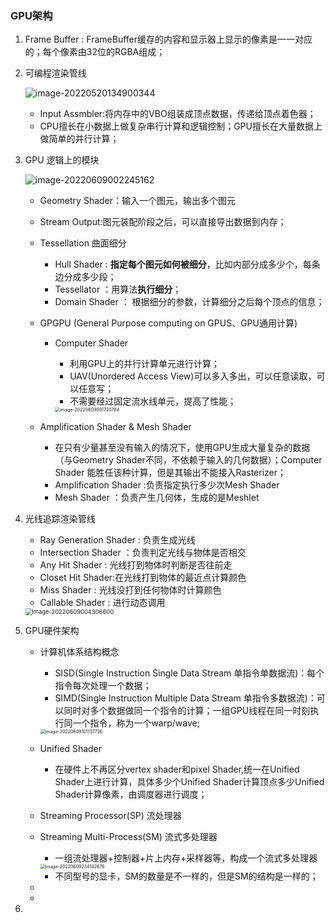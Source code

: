 ### GPU架构

1. Frame Buffer : FrameBuffer缓存的内容和显示器上显示的像素是一一对应的；每个像素由32位的RGBA组成；

2. 可编程渲染管线

   ![image-20220520134900344](C:\Users\51039\AppData\Roaming\Typora\typora-user-images\image-20220520134900344.png)

   - Input Assmbler:将内存中的VBO组装成顶点数据，传递给顶点着色器；
   - CPU擅长在小数据上做复杂串行计算和逻辑控制；GPU擅长在大量数据上做简单的并行计算；

3. GPU 逻辑上的模块

   ![image-20220609002245162](C:\Users\51039\AppData\Roaming\Typora\typora-user-images\image-20220609002245162.png)

   - Geometry Shader：输入一个图元，输出多个图元

   - Stream Output:图元装配阶段之后，可以直接导出数据到内存；

   - Tessellation  曲面细分

     - Hull Shader : **指定每个图元如何被细分**，比如内部分成多少个，每条边分成多少段；
     - Tessellator ：用算法**执行细分**；
     - Domain Shader ： 根据细分的参数，计算细分之后每个顶点的信息；

   - GPGPU (General Purpose computing on GPUS、GPU通用计算)

     - Computer Shader

       - 利用GPU上的并行计算单元进行计算；
       - UAV(Unordered Access View)可以多入多出，可以任意读取，可以任意写；
       - 不需要经过固定流水线单元，提高了性能；

       <img src="C:\Users\51039\AppData\Roaming\Typora\typora-user-images\image-20220609001720784.png" alt="image-20220609001720784" style="zoom: 50%;" />

   - Amplification Shader & Mesh Shader

     - 在只有少量甚至没有输入的情况下，使用GPU生成大量复杂的数据（与Geometry Shader不同，不依赖于输入的几何数据）；Computer Shader 能胜任该种计算，但是其输出不能接入Rasterizer；
     - Amplification Shader :负责指定执行多少次Mesh Shader
     - Mesh Shader ：负责产生几何体，生成的是Meshlet

4. 光线追踪渲染管线

   - Ray Generation Shader : 负责生成光线
   - Intersection Shader ：负责判定光线与物体是否相交
   - Any Hit Shader : 光线打到物体时判断是否往前走
   - Closet Hit Shader:在光线打到物体的最近点计算颜色
   - Miss Shader : 光线没打到任何物体时计算颜色
   - Callable Shader : 进行动态调用

   <img src="C:\Users\51039\AppData\Roaming\Typora\typora-user-images\image-20220609004306600.png" alt="image-20220609004306600" style="zoom:67%;" />

5. GPU硬件架构

   - 计算机体系结构概念

     - SISD(Single Instruction Single Data Stream 单指令单数据流)：每个指令每次处理一个数据；
     - SIMD(Single Instruction Multiple Data Stream 单指令多数据流)：可以同时对多个数据做同一个指令的计算；一组GPU线程在同一时刻执行同一个指令，称为一个warp/wave;

     <img src="C:\Users\51039\AppData\Roaming\Typora\typora-user-images\image-20220609101137756.png" alt="image-20220609101137756" style="zoom:50%;" />

   - Unified Shader

     - 在硬件上不再区分vertex shader和pixel Shader,统一在Unified Shader上进行计算，具体多少个Unified Shader计算顶点多少Unified Shader计算像素，由调度器进行调度；

   - Streaming Processor(SP) 流处理器

   - Streaming Multi-Process(SM) 流式多处理器 

     - 一组流处理器+控制器+片上内存+采样器等，构成一个流式多处理器

     <img src="C:\Users\51039\AppData\Roaming\Typora\typora-user-images\image-20220609234142676.png" alt="image-20220609234142676" style="zoom:50%;" />

     - 不同型号的显卡，SM的数量是不一样的，但是SM的结构是一样的；

       

        

   - 

   - 

     

6. 